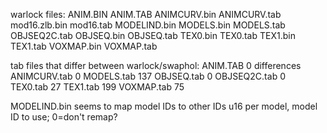 warlock files:
ANIM.BIN        ANIM.TAB
ANIMCURV.bin    ANIMCURV.tab
mod16.zlb.bin   mod16.tab
MODELIND.bin
MODELS.bin      MODELS.tab
                OBJSEQ2C.tab
OBJSEQ.bin      OBJSEQ.tab
TEX0.bin        TEX0.tab
TEX1.bin        TEX1.tab
VOXMAP.bin      VOXMAP.tab

tab files that differ between warlock/swaphol:
ANIM.TAB          0 differences
ANIMCURV.tab      0
MODELS.tab      137
OBJSEQ.tab        0
OBJSEQ2C.tab      0
TEX0.tab         27
TEX1.tab        199
VOXMAP.tab       75

MODELIND.bin seems to map model IDs to other IDs
u16 per model, model ID to use; 0=don't remap?
